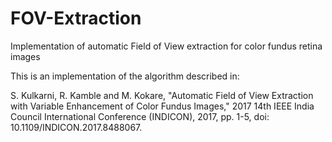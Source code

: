 # FOV-Extraction
Implementation of automatic Field of View extraction for color fundus retina images

This is an implementation of the algorithm described in:

S. Kulkarni, R. Kamble and M. Kokare, "Automatic Field of View Extraction with Variable Enhancement of Color Fundus Images," 2017 14th IEEE India Council International Conference (INDICON), 2017, pp. 1-5, doi: 10.1109/INDICON.2017.8488067.
